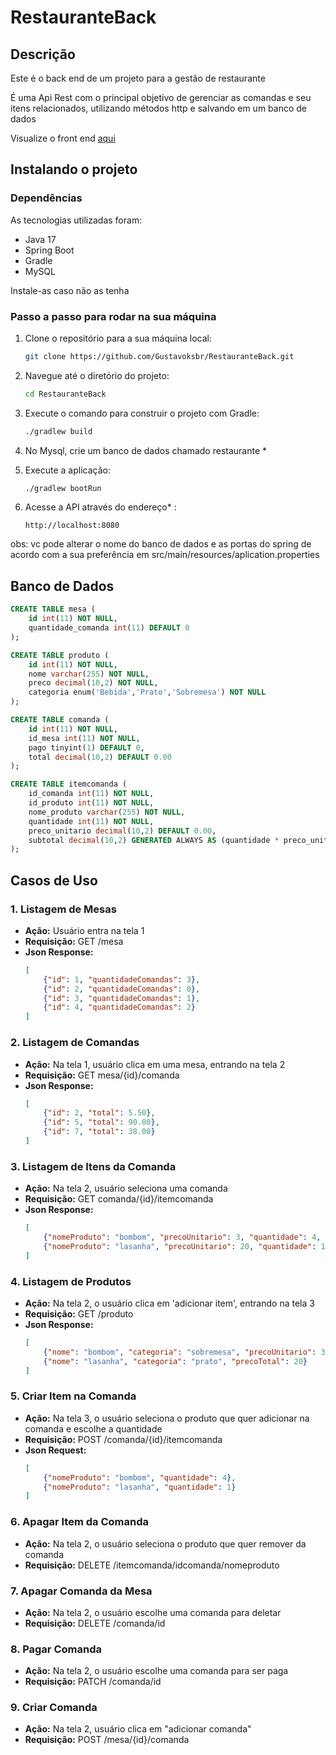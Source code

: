# RestauranteBack




## Descrição 

Este é o back end de um projeto para a gestão de restaurante

É uma Api Rest com o principal objetivo de gerenciar as comandas e seu itens relacionados, utilizando métodos http e salvando em um banco de dados

Visualize o front end [aqui](https://github.com/Gustavoksbr/RestauranteFront)




## Instalando o projeto

### Dependências
As tecnologias utilizadas foram:
- Java 17
- Spring Boot
- Gradle
- MySQL

Instale-as caso não as tenha


### Passo a passo para rodar na sua máquina

1. Clone o repositório para a sua máquina local:
    ```bash
    git clone https://github.com/Gustavoksbr/RestauranteBack.git
    ```

2. Navegue até o diretório do projeto:
    ```bash
    cd RestauranteBack
    ```

3. Execute o comando para construir o projeto com Gradle:
    ```bash
    ./gradlew build
    ```

4. No Mysql, crie um banco de dados chamado restaurante *

5. Execute a aplicação:
    ```bash
    ./gradlew bootRun
    ```

6. Acesse a API através do endereço* :
    ```
    http://localhost:8080
    ```
obs: vc pode alterar o nome do banco de dados e as portas do spring de acordo com a sua preferência em src/main/resources/aplication.properties

## Banco de Dados

```sql
CREATE TABLE mesa (
    id int(11) NOT NULL,
    quantidade_comanda int(11) DEFAULT 0
);

CREATE TABLE produto (
    id int(11) NOT NULL,
    nome varchar(255) NOT NULL,
    preco decimal(10,2) NOT NULL,
    categoria enum('Bebida','Prato','Sobremesa') NOT NULL
);

CREATE TABLE comanda ( 
    id int(11) NOT NULL,
    id_mesa int(11) NOT NULL,
    pago tinyint(1) DEFAULT 0,
    total decimal(10,2) DEFAULT 0.00
);

CREATE TABLE itemcomanda (
    id_comanda int(11) NOT NULL,
    id_produto int(11) NOT NULL,
    nome_produto varchar(255) NOT NULL,
    quantidade int(11) NOT NULL,
    preco_unitario decimal(10,2) DEFAULT 0.00,
    subtotal decimal(10,2) GENERATED ALWAYS AS (quantidade * preco_unitario) STORED
);
```

## Casos de Uso

### 1. Listagem de Mesas

- **Ação:** Usuário entra na tela 1
- **Requisição:** GET /mesa
- **Json Response:**
    ```json
    [
        {"id": 1, "quantidadeComandas": 3},
        {"id": 2, "quantidadeComandas": 0},
        {"id": 3, "quantidadeComandas": 1},
        {"id": 4, "quantidadeComandas": 2}
    ]
    ```

### 2. Listagem de Comandas

- **Ação:** Na tela 1, usuário clica em uma mesa, entrando na tela 2
- **Requisição:** GET mesa/{id}/comanda
- **Json Response:**
    ```json
    [
        {"id": 2, "total": 5.50},
        {"id": 5, "total": 90.00},
        {"id": 7, "total": 38.00}
    ]
    ```

### 3. Listagem de Itens da Comanda

- **Ação:** Na tela 2, usuário seleciona uma comanda
- **Requisição:** GET comanda/{id}/itemcomanda
- **Json Response:**
    ```json
    [
        {"nomeProduto": "bombom", "precoUnitario": 3, "quantidade": 4, "precoTotal": 12},
        {"nomeProduto": "lasanha", "precoUnitario": 20, "quantidade": 1, "precoTotal": 20}
    ]
    ```

### 4. Listagem de Produtos

- **Ação:** Na tela 2, o usuário clica em 'adicionar item', entrando na tela 3
- **Requisição:** GET /produto
- **Json Response:**
    ```json
    [
        {"nome": "bombom", "categoria": "sobremesa", "precoUnitario": 3},
        {"nome": "lasanha", "categoria": "prato", "precoTotal": 20}
    ]
    ```

### 5. Criar Item na Comanda

- **Ação:** Na tela 3, o usuário seleciona o produto que quer adicionar na comanda e escolhe a quantidade
- **Requisição:** POST /comanda/{id}/itemcomanda
- **Json Request:**
    ```json
    [
        {"nomeProduto": "bombom", "quantidade": 4},
        {"nomeProduto": "lasanha", "quantidade": 1}
    ]
    ```

### 6. Apagar Item da Comanda

- **Ação:** Na tela 2, o usuário seleciona o produto que quer remover da comanda
- **Requisição:** DELETE /itemcomanda/idcomanda/nomeproduto

### 7. Apagar Comanda da Mesa

- **Ação:** Na tela 2, o usuário escolhe uma comanda para deletar
- **Requisição:** DELETE /comanda/id

### 8. Pagar Comanda

- **Ação:** Na tela 2, o usuário escolhe uma comanda para ser paga
- **Requisição:** PATCH /comanda/id

### 9. Criar Comanda

- **Ação:** Na tela 2, usuário clica em "adicionar comanda"
- **Requisição:** POST /mesa/{id}/comanda









































